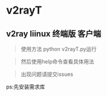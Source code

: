 # v2rayT
## v2ray liinux  终端版 客户端
> 使用方法 python v2rayT.py运行

> 然后使用help命令查看具体用法

> 出现问题请提交issues

ps:先安装需求库
